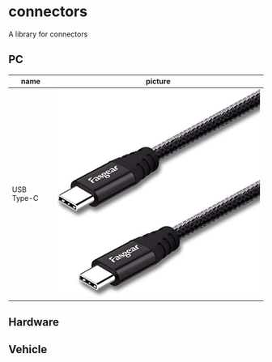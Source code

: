 # connectors
A library for connectors

## PC

name|picture
---|---
USB Type-C | ![](pc/usbc.jpg)




## Hardware



## Vehicle







